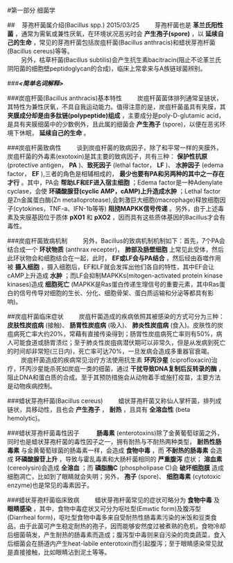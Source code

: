 #第一部分 细菌学

##&nbsp;&nbsp;&nbsp;&nbsp;芽孢杆菌属介绍(Bacillus spp.) 2015/03/25
&nbsp;&nbsp;&nbsp;&nbsp;&nbsp;&nbsp;&nbsp;&nbsp;芽孢杆菌也是 __革兰氏阳性菌__ ，通常为需氧或兼性厌氧，在环境状况恶劣时会 __产生孢子(spore)__ ，以 __延续自己的生命__ ，常见的芽孢杆菌包括炭疽杆菌(Bacillus anthracis)和蜡状芽孢杆菌(Bacillus cereus)等等。  
&nbsp;&nbsp;&nbsp;&nbsp;&nbsp;&nbsp;&nbsp;&nbsp;另外，枯草杆菌(Bacillus subtilis)会产生抗生素bacitracin(阻止不论革兰氏阴阳菌的细胞壁peptidoglycan的合成)，临床上常拿来与A族链球菌辨别。

###___<简单名词解释>___

###炭疽杆菌(Bacillus anthracis)基本特性
&nbsp;&nbsp;&nbsp;&nbsp;&nbsp;&nbsp;&nbsp;&nbsp;炭疽杆菌菌体排列通常呈链状，其特性为兼性厌氧，不具自我运动能力。值得注意的是，炭疽杆菌虽具有夹膜，其 __夹膜成分却是由多肽链(polypeptide)组成__ ，主要成分是poly-D-glutamic acid，是具有夹膜细菌中的少数例外，且此属的细菌会 __产生孢子__ (spore)，以便在恶劣环境下休眠， __延续自己的生命__ 。

###炭疽杆菌致病性
&nbsp;&nbsp;&nbsp;&nbsp;&nbsp;&nbsp;&nbsp;&nbsp;谈到炭疽杆菌的致病因子，除了和平常一样的夹膜外，炭疽杆菌的外毒素(exotoxin)是其主要的致病因子，共有三种： __保护性抗原__ (protective antigen， __PA__ )、__致死因子__ (lethal factor， __LF__ )、 __水肿因子__ (edema factor， __EF__ ),三者的角色是相辅相成的， __最少也要有PA和另两种的其中之一存在才行__ 。其中，PA会 __帮助LF和EF进入宿主细胞__ ；Edema factor是一种Adenylate cyclase，会使 __环磷酸腺苷(cyclic AMP，cAMP)上升造成水肿__ ；Lethal factor是Zn金属蛋白酶(Zn metalloprotease),会刺激巨大细胞(macrophage)释放细胞因子(cytokines，TNF-a、IFN-1b等等) __阻挠MAPKK信号传递__ 。另外，由于上述毒素及夹膜基因位于质体 __pXO1__ 和 __pXO2__ ，因而具有这些质体基因的Bacillus才会有毒性。  

###炭疽杆菌致病机制
&nbsp;&nbsp;&nbsp;&nbsp;&nbsp;&nbsp;&nbsp;&nbsp;另外，Bacillus的致病机制机制如下：首先，7个PA会结合成一个 __环状物质__ (anthrax recepter)， __肺部及肠壁细胞__ 上常见此受体，然后此环状物会和细胞结合在一起，此时， __EF或LF会与PA结合__ ，然后经由吞噬作用被 __摄入细胞__ ，摄入细胞后，EF和LF就会发挥出他们各自的特性，其中EF会让cAMP上升造成 __水肿__ ；而LF会抑制MAPKKs(mitogen-activated protein kinase kinases)造成 __细胞死亡__ (MAPKK是Ras蛋白传递生理信号的重要元素，其中Ras蛋白的信号传导对细胞的生长、分化、细胞骨架、蛋白质运输和分泌等都具有影响)。 

##炭疽杆菌临床症状 
&nbsp;&nbsp;&nbsp;&nbsp;&nbsp;&nbsp;&nbsp;&nbsp;炭疽杆菌造成的疾病依照其被感染的方式可分为三种： __皮肤性炭疽病__ (接触)、 __肠胃性炭疽病__ (吸入)、 __肺炎性炭疽病__ (食入)。皮肤性的炭疽病死亡率大约20%，常藉有直接传染得到；肠胃性炭疽病死亡率则有50%，病人可能食道或肠胃溃烂；至于肺炎性炭疽病潜伏期可以非常久，但是从发病到死亡的时间却非常短(三日内)，死亡率可达70%，一旦发病会造成多重器官衰竭。  
&nbsp;&nbsp;&nbsp;&nbsp;&nbsp;&nbsp;&nbsp;&nbsp;炭疽杆菌造成的疾病常见治疗方法使用抗生素 __环丙沙星__ (ciprofloxacin)治疗，环丙沙星能杀死如炭疽一类的细菌，通过 __干扰导致DNA复制后反转录的酶__ ，阻止DNA和蛋白质的合成。至于其预防措施会从动物着手或施打疫苗，主要方法是动物疾病控制。

###蜡状芽孢杆菌(Bacillus cereus)
&nbsp;&nbsp;&nbsp;&nbsp;&nbsp;&nbsp;&nbsp;&nbsp;蜡状芽孢杆菌又称仙人掌杆菌，排列成链状，具移动性，且也会 __产生孢子__ ， __耐热__ ，且具有 __全溶血性__ (beta hemolytic)。

###蜡状芽孢杆菌毒性因子
&nbsp;&nbsp;&nbsp;&nbsp;&nbsp;&nbsp;&nbsp;&nbsp; __肠毒素__ (enterotoxins)除了金黄葡萄球菌之外，同时也是蜡状芽孢杆菌的毒性因子之一，拥有耐热与不耐热两种类型， __耐热性肠毒素__ 与金黄葡萄球菌的肠毒素一样，会造成 __食物中毒__ ，而 __不耐热的肠毒素__ 会造成 __环磷酸腺苷上升__ ，导致与霍乱毒素和大肠杆菌相同的 __严重腹泻__ 症状； __溶血素__ (cereolysin)会造成 __全溶血__ ；而 __磷脂酶C__ (phospholipase C)会 __破坏细胞膜__ 造成细胞凋亡，比如到了眼睛就会失明；另外， __孢子__ (spore)、 __细胞毒素__ (cytotoxic enzyme)也是常见的毒素因子。

###蜡状芽孢杆菌临床致病
&nbsp;&nbsp;&nbsp;&nbsp;&nbsp;&nbsp;&nbsp;&nbsp;蜡状芽孢杆菌常见的症状可略分为 __食物中毒__ 及 __眼睛感染__ ，其中，食物中毒症状又可分为呕吐型(Emwtic form)及腹泻型(Diarrheal form)，呕吐型食物中毒多来自受耐热性肠毒素污染的米饭和豆类食品，由于此菌可产生稳定耐热的孢子，因而能够安然度过被煮熟的危机，食物冷却后细菌萌发，产生耐热的肠毒素而造成；腹泻型中毒则来自污染的肉类蔬菜，食入后细菌会在肠道内产生heat-labile enterotoxin而引起腹泻；至于眼睛感染常见就是直接接触，比如眼睛沾到泥土等等。